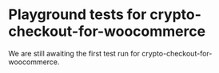 # Playground tests for crypto-checkout-for-woocommerce
We are still awaiting the first test run for crypto-checkout-for-woocommerce.
